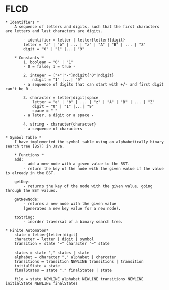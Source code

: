 # FLCD

    * Identifiers *
        A sequence of letters and digits, such that the first characters are letters and last characters are digits.

            - identifier = letter | letter{letter}{digit}
            letter = "a" | "b" | ... | "z" | "A" | "B" | ... | "Z"
            digit = "0" | "1" |...| "9"

        * Constants *
            1. boolean = "0" | "1"
            - 0 = false; 1 = true -

            2. integer = ["+"|"-"]ndigit{"0"|ndigit}
                ndigit = "1" |...| "9"
            - a sequence of digits that can start with +/- and first digit can't be 0 -

            3. character = letter|digit|space
                letter = "a" | "b" | ... | "z" | "A" | "B" | ... | "Z"
                digit = "0" | "1" |...| "9"
                space = " "
            - a leter, a digit or a space -

            4. string - character{character}
            - a sequence of characters -

    * Symbol Table *
        I have implemented the symbol table using an alphabetically binary search tree [BST] in Java.

        * Functions *
        add:
            - add a new node with a given value to the BST.
            - return the key of the node with the given value if the value is already in the BST.

        getKey:
            - returns the key of the node with the given value, going through the BST values.

        getNewNode:
            - returns a new node with the given value
            (generates a new key value for a new node).

        toString:
            - inorder traversal of a binary search tree.

    * Finite Automaton*
        state = letter{letter|digit}
        character = letter | digit | symbol
        transition = state "~" character "~" state

        states = state "," states | state
        alphabet = character "," alphabet | charcater
        transitions = transition NEWLINE transitions | transition
        initialState = state
        finalStates = state "," finalStates | state

        file = state NEWLINE alphabet NEWLINE transitions NEWLINE initialState NEWLINE finalStates
